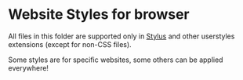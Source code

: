 # Website Styles for browser

All files in this folder are supported only in [Stylus](https://chrome.google.com/webstore/detail/stylus/clngdbkpkpeebahjckkjfobafhncgmne) and other userstyles extensions (except for non-CSS files).

Some styles are for specific websites, some others can be applied everywhere!
